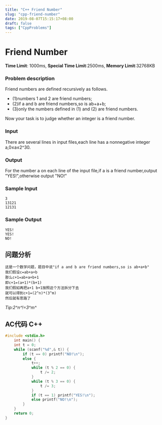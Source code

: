 ```yaml
---
title: "C++ Friend Number"
slug: "cpp-friend-number"
date: 2019-08-07T15:15:17+08:00
draft: false
tags: ["CppProblems"]
---
```


# Friend Number

**Time Limit**: 1000ms, **Special Time Limit**:2500ms, **Memory Limit**:32768KB

### **Problem description**

Friend numbers are defined recursively as follows.

- (1)numbers 1 and 2 are friend numbers;
- (2)if a and b are friend numbers,so is ab+a+b;
- (3)only the numbers defined in (1) and (2) are friend numbers.

Now your task is to judge whether an integer is a friend number. 

### **Input**

There are several lines in input files,each line has a nonnegative integer a,0≤a≤2^30. 

### **Output**

For the number a on each line of the input file,if a is a friend number,output "YES!",otherwise output "NO!" 

### **Sample Input**
    3
    13121
    12131
### **Sample Output**
    YES!
    YES!
    NO!
## **问题分析**
	这是一个数学问题，题目中说"if a and b are friend numbers,so is ab+a+b"
	我们假设c=ab+a+b
	那么c+1=ab+a+b+1
	即c+1=(a+1)*(b+1)
	我们假如再把a+1 b+1按照这个方法拆分下去
	就可以得到c+1=(2^n)*(3^m)
	然后就有思路了
*Tip:2^n^!=3^m^*
## AC代码 C++

```cpp
#include <stdio.h>
	int main() {
	int t = 0;
	while (scanf("%d",& t)) {
		if (t == 0) printf("NO!\n");
		else {
			t++;
			while (t % 2 == 0) {
				t /= 2;
			}
			while (t % 3 == 0) {
				t /= 3;
			}
			if (t == 1) printf("YES!\n");
			else printf("NO!\n");
		}
	}
	return 0;
}
```